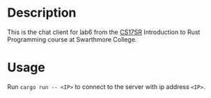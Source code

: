 # Description

This is the chat client for lab6 from the [CS17SR](https://qnnokabayashi.github.io/rust-course-book/) Introduction to Rust Programming course at Swarthmore College.

# Usage

Run `cargo run -- <IP>` to connect to the server with ip address `<IP>`.
